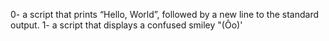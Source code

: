 0- a script that prints “Hello, World”, followed by a new line to the standard output.
1- a script that displays a confused smiley "(Ôo)'
